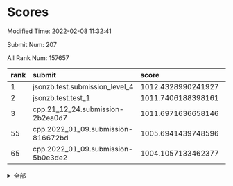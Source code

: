 # Scores

Modified Time: 2022-02-08 11:32:41

Submit Num: 207

All Rank Num: 157657

| rank |               submit               |       score        |       sigma        | pk_num |
| :--- | :--------------------------------- | :----------------- | :----------------- | :----- |
| 1    | jsonzb.test.submission_level_4     | 1012.4328990241927 | 0.7793223842403413 | 3046   |
| 2    | jsonzb.test.test_1                 | 1011.7406188398161 | 0.7808145770510719 | 3044   |
| 3    | cpp.21_12_24.submission-2b2ea0d7   | 1011.6971636658146 | 0.7900489416144421 | 3048   |
| 55   | cpp.2022_01_09.submission-816672bd | 1005.6941439748596 | 0.7264980957769758 | 3046   |
| 65   | cpp.2022_01_09.submission-5b0e3de2 | 1004.1057133462377 | 0.7272413560308716 | 3041   |


<details>
<summary>全部</summary>

| rank |                 submit                 |       score        |       sigma        | pk_num |
| :--- | :------------------------------------- | :----------------- | :----------------- | :----- |
| 1    | jsonzb.test.submission_level_4         | 1012.4328990241927 | 0.7793223842403413 | 3046   |
| 2    | jsonzb.test.test_1                     | 1011.7406188398161 | 0.7808145770510719 | 3044   |
| 3    | cpp.21_12_24.submission-2b2ea0d7       | 1011.6971636658146 | 0.7900489416144421 | 3048   |
| 4    | gobigger.level_3.submission_level_3_23 | 1011.6672937771458 | 0.8001955240839803 | 3048   |
| 5    | gobigger.level_3.submission_level_3_33 | 1011.5851493247209 | 0.7445273881947159 | 3050   |
| 6    | gobigger.level_3.submission_level_3_18 | 1011.5719361759517 | 0.7938633357958872 | 3046   |
| 7    | gobigger.level_3.submission_level_3_26 | 1011.4768467010636 | 0.7762426105086471 | 3046   |
| 8    | gobigger.level_3.submission_level_3_35 | 1010.99380997906   | 0.7769794978624995 | 3048   |
| 9    | gobigger.level_3.submission_level_3_2  | 1010.7000586601099 | 0.7792112241438481 | 3049   |
| 10   | gobigger.level_3.submission_level_3_40 | 1010.6951014833116 | 0.7580641478995174 | 3052   |
| 11   | gobigger.level_3.submission_level_3_16 | 1010.6751597804409 | 0.7608295068612674 | 3049   |
| 12   | gobigger.level_3.submission_level_3_4  | 1010.6216411700967 | 0.7621317565982296 | 3046   |
| 13   | gobigger.level_3.submission_level_3_39 | 1010.5397297498207 | 0.7739314642252767 | 3052   |
| 14   | gobigger.level_3.submission_level_3_3  | 1010.4877585532465 | 0.7775573040150369 | 3043   |
| 15   | gobigger.level_3.submission_level_3_20 | 1010.3649246616915 | 0.7621840199307998 | 3040   |
| 16   | gobigger.level_3.submission_level_3_47 | 1010.3535315846609 | 0.7819937579398392 | 3047   |
| 17   | gobigger.level_3.submission_level_3_29 | 1010.3080481958112 | 0.7682953351956477 | 3043   |
| 18   | gobigger.level_3.submission_level_3_38 | 1010.2580728718688 | 0.7573328960238697 | 3049   |
| 19   | gobigger.level_3.submission_level_3_43 | 1010.1612326646799 | 0.7638181486913902 | 3045   |
| 20   | gobigger.level_3.submission_level_3_13 | 1010.1054330784734 | 0.7539283247301662 | 3043   |
| 21   | gobigger.level_3.submission_level_3_27 | 1010.1004777931633 | 0.7551391888553938 | 3044   |
| 22   | gobigger.level_3.submission_level_3_9  | 1010.1003520038681 | 0.7634395658841304 | 3043   |
| 23   | gobigger.level_3.submission_level_3_36 | 1010.0822049560625 | 0.7564280000407132 | 3048   |
| 24   | gobigger.level_3.submission_level_3_31 | 1010.0120467847883 | 0.7657460413517634 | 3049   |
| 25   | gobigger.level_3.submission_level_3_19 | 1010.0082607331351 | 0.7515858512690431 | 3047   |
| 26   | gobigger.level_3.submission_level_3_22 | 1009.9948518341241 | 0.7423234830308739 | 3042   |
| 27   | gobigger.level_3.submission_level_3_24 | 1009.9161066379905 | 0.7459973977198562 | 3048   |
| 28   | gobigger.level_3.submission_level_3_25 | 1009.8924693914583 | 0.755161517365892  | 3047   |
| 29   | gobigger.level_3.submission_level_3_10 | 1009.8737022292006 | 0.7624751636923423 | 3048   |
| 30   | gobigger.level_3.submission_level_3_49 | 1009.869857828271  | 0.7464060084834785 | 3047   |
| 31   | gobigger.level_3.submission_level_3_1  | 1009.7961911293095 | 0.7461309035225372 | 3046   |
| 32   | gobigger.level_3.submission_level_3_46 | 1009.7140876547634 | 0.7842040778775    | 3043   |
| 33   | gobigger.level_3.submission_level_3_28 | 1009.6898250744497 | 0.7644124821821064 | 3048   |
| 34   | gobigger.level_3.submission_level_3_44 | 1009.6864007901598 | 0.7641613231620386 | 3047   |
| 35   | gobigger.level_3.submission_level_3_17 | 1009.6435948514518 | 0.7616383810888268 | 3046   |
| 36   | gobigger.level_3.submission_level_3_8  | 1009.6220341236793 | 0.7432847451396158 | 3048   |
| 37   | gobigger.level_3.submission_level_3_15 | 1009.6074850507819 | 0.7726849761683239 | 3050   |
| 38   | gobigger.level_3.submission_level_3_45 | 1009.4887132018823 | 0.7486228595169705 | 3048   |
| 39   | gobigger.level_3.submission_level_3_12 | 1009.4031643136822 | 0.7514655200456652 | 3050   |
| 40   | gobigger.level_3.submission_level_3_30 | 1009.3240693591843 | 0.7844793061914453 | 3045   |
| 41   | gobigger.level_3.submission_level_3_11 | 1009.2807152449722 | 0.7428413697086111 | 3048   |
| 42   | gobigger.level_3.submission_level_3_48 | 1009.2653461657641 | 0.7342075610535459 | 3046   |
| 43   | gobigger.level_3.submission_level_3_0  | 1009.2178347071379 | 0.7561963419569108 | 3053   |
| 44   | gobigger.level_3.submission_level_3_42 | 1009.0204419851223 | 0.7482066020989799 | 3040   |
| 45   | gobigger.level_3.submission_level_3_7  | 1008.9727219369765 | 0.7402464300990482 | 3052   |
| 46   | gobigger.level_3.submission_level_3_6  | 1008.9537334642632 | 0.7418504073748003 | 3047   |
| 47   | gobigger.level_3.submission_level_3_37 | 1008.8656495795149 | 0.7641782910075776 | 3045   |
| 48   | gobigger.level_3.submission_level_3_5  | 1008.8124387068013 | 0.7403900166945172 | 3046   |
| 49   | gobigger.level_3.submission_level_3_34 | 1008.6585556953211 | 0.7256439053713621 | 3051   |
| 50   | gobigger.level_3.submission_level_3_14 | 1008.4147666589885 | 0.7564113062478746 | 3044   |
| 51   | gobigger.level_3.submission_level_3_21 | 1008.1735033521678 | 0.7399107117016004 | 3051   |
| 52   | gobigger.level_3.submission_level_3_32 | 1008.1134667796936 | 0.7585194129280483 | 3040   |
| 53   | gobigger.level_3.submission_level_3_41 | 1008.0470019761771 | 0.7403505408635486 | 3048   |
| 54   | gobigger.level_1.submission_level_1_30 | 1005.9782787503495 | 0.718746282529423  | 3045   |
| 55   | cpp.2022_01_09.submission-816672bd     | 1005.6941439748596 | 0.7264980957769758 | 3046   |
| 56   | gobigger.level_1.submission_level_1_24 | 1005.2677538008419 | 0.7108655401419682 | 3050   |
| 57   | gobigger.level_1.submission_level_1_23 | 1004.9258718717318 | 0.7352620197265385 | 3040   |
| 58   | gobigger.level_1.submission_level_1_22 | 1004.7529656238895 | 0.7217494996207497 | 3044   |
| 59   | gobigger.level_1.submission_level_1_18 | 1004.7122593665155 | 0.7208675648582942 | 3047   |
| 60   | gobigger.level_1.submission_level_1_47 | 1004.5181584707705 | 0.7189516027345342 | 3046   |
| 61   | gobigger.level_1.submission_level_1_42 | 1004.3880549608327 | 0.7135940203175046 | 3046   |
| 62   | gobigger.level_1.submission_level_1_20 | 1004.3161818163474 | 0.7187213944044911 | 3046   |
| 63   | gobigger.level_1.submission_level_1_13 | 1004.3032135299271 | 0.7128481183149651 | 3049   |
| 64   | gobigger.level_1.submission_level_1_37 | 1004.2523114656403 | 0.7274217062343045 | 3050   |
| 65   | cpp.2022_01_09.submission-5b0e3de2     | 1004.1057133462377 | 0.7272413560308716 | 3041   |
| 66   | gobigger.level_1.submission_level_1_2  | 1003.928842181219  | 0.7247219898443269 | 3048   |
| 67   | gobigger.level_1.submission_level_1_5  | 1003.9134975797126 | 0.7194296216913544 | 3046   |
| 68   | gobigger.level_1.submission_level_1_11 | 1003.9010973883264 | 0.7172354217484977 | 3043   |
| 69   | gobigger.level_1.submission_level_1_33 | 1003.8871757326726 | 0.7115738929876182 | 3047   |
| 70   | gobigger.level_1.submission_level_1_28 | 1003.8438188393102 | 0.7132379424518237 | 3047   |
| 71   | gobigger.level_1.submission_level_1_25 | 1003.8365807733362 | 0.7204318047183441 | 3046   |
| 72   | gobigger.level_1.submission_level_1_8  | 1003.7859601877302 | 0.7173569494302974 | 3042   |
| 73   | gobigger.level_1.submission_level_1_26 | 1003.6184355289947 | 0.7202360040198696 | 3049   |
| 74   | gobigger.level_1.submission_level_1_9  | 1003.5985782919638 | 0.7106266721427911 | 3051   |
| 75   | gobigger.level_1.submission_level_1_35 | 1003.5656076243338 | 0.7207710647618327 | 3042   |
| 76   | gobigger.level_1.submission_level_1_7  | 1003.4354716102654 | 0.7148463268745536 | 3046   |
| 77   | gobigger.level_1.submission_level_1_29 | 1003.3374503247571 | 0.7209975858796023 | 3048   |
| 78   | gobigger.level_1.submission_level_1_10 | 1003.3095874815243 | 0.7109481840768145 | 3049   |
| 79   | gobigger.level_1.submission_level_1_15 | 1003.3009066191382 | 0.7204897747441414 | 3052   |
| 80   | gobigger.level_1.submission_level_1_31 | 1003.2624116775276 | 0.6991939574344123 | 3048   |
| 81   | gobigger.level_1.submission_level_1_39 | 1003.2229111245629 | 0.7075950714991293 | 3049   |
| 82   | gobigger.level_1.submission_level_1_43 | 1003.1703465826421 | 0.7094701743437482 | 3041   |
| 83   | gobigger.level_1.submission_level_1_12 | 1003.1605117380159 | 0.70984354604795   | 3049   |
| 84   | gobigger.level_1.submission_level_1_48 | 1003.1362562616283 | 0.7160346410741804 | 3044   |
| 85   | gobigger.level_1.submission_level_1_38 | 1003.1357355150537 | 0.7081306756041402 | 3047   |
| 86   | gobigger.level_1.submission_level_1_0  | 1002.9862041186823 | 0.7044004894916848 | 3043   |
| 87   | gobigger.level_1.submission_level_1_21 | 1002.9696949251083 | 0.70301507685111   | 3044   |
| 88   | gobigger.level_1.submission_level_1_40 | 1002.9220000798704 | 0.7112909216629053 | 3049   |
| 89   | gobigger.level_1.submission_level_1_4  | 1002.9114931442599 | 0.7231640473916361 | 3043   |
| 90   | gobigger.level_1.submission_level_1_14 | 1002.8881968584866 | 0.7060932042290519 | 3040   |
| 91   | gobigger.level_1.submission_level_1_41 | 1002.8472188962954 | 0.7041116868451243 | 3050   |
| 92   | gobigger.level_1.submission_level_1_36 | 1002.7570476672795 | 0.7127169562263063 | 3043   |
| 93   | gobigger.level_1.submission_level_1_27 | 1002.7076307441979 | 0.7087012836456741 | 3047   |
| 94   | gobigger.level_1.submission_level_1_17 | 1002.7017552181684 | 0.7111085336120275 | 3045   |
| 95   | gobigger.level_1.submission_level_1_46 | 1002.5461804020813 | 0.7170319134996525 | 3047   |
| 96   | gobigger.level_1.submission_level_1_1  | 1002.5457590198718 | 0.7096801879650215 | 3044   |
| 97   | gobigger.level_1.submission_level_1_45 | 1002.5039131298514 | 0.7048535693481819 | 3046   |
| 98   | gobigger.level_1.submission_level_1_19 | 1002.4222327640903 | 0.7172525365762553 | 3047   |
| 99   | gobigger.level_1.submission_level_1_6  | 1002.4194585937663 | 0.70390726408062   | 3053   |
| 100  | gobigger.level_1.submission_level_1_16 | 1002.4158783765721 | 0.7144464956914314 | 3047   |
| 101  | gobigger.level_1.submission_level_1_34 | 1002.2735144367063 | 0.702761110822839  | 3046   |
| 102  | gobigger.level_1.submission_level_1_44 | 1002.0392377097979 | 0.7047786693799563 | 3049   |
| 103  | gobigger.level_1.submission_level_1_49 | 1001.9099537283807 | 0.7156729946967881 | 3049   |
| 104  | gobigger.level_1.submission_level_1_3  | 1001.457819995534  | 0.7029208597750126 | 3044   |
| 105  | gobigger.level_1.submission_level_1_32 | 1001.2180954848818 | 0.7108026516076894 | 3052   |
| 106  | gobigger.random.submission_random_48   | 997.1445749622989  | 0.7040277797803884 | 3046   |
| 107  | gobigger.random.submission_random_20   | 996.884740886776   | 0.7024508256979682 | 3045   |
| 108  | gobigger.random.submission_random_29   | 996.8753629624904  | 0.7088251597545241 | 3047   |
| 109  | gobigger.random.submission_random_39   | 996.835237812016   | 0.7090500111146034 | 3050   |
| 110  | gobigger.random.submission_random_23   | 996.7888403638132  | 0.7174844927864749 | 3048   |
| 111  | gobigger.random.submission_random_44   | 996.7826005294382  | 0.7122826314447867 | 3048   |
| 112  | gobigger.random.submission_random_4    | 996.7547075338362  | 0.7083945613130538 | 3049   |
| 113  | gobigger.random.submission_random_41   | 996.6490401370928  | 0.703614877226026  | 3050   |
| 114  | gobigger.random.submission_random_35   | 996.5276900575676  | 0.6969731059233794 | 3045   |
| 115  | gobigger.random.submission_random_14   | 996.4852201727705  | 0.7056744102003876 | 3045   |
| 116  | gobigger.random.submission_random_43   | 996.4617545287083  | 0.7137227715442122 | 3049   |
| 117  | gobigger.random.submission_random_22   | 996.3491805449564  | 0.7187375395381853 | 3045   |
| 118  | gobigger.random.submission_random_37   | 996.345116611585   | 0.717413762496929  | 3049   |
| 119  | gobigger.random.submission_random_42   | 996.3014453873748  | 0.7002477101274044 | 3053   |
| 120  | gobigger.random.submission_random_28   | 996.2928116310854  | 0.726120757984151  | 3048   |
| 121  | gobigger.random.submission_random_2    | 996.2593466407553  | 0.7182035425077126 | 3048   |
| 122  | gobigger.random.submission_random_19   | 996.2324076252895  | 0.7056016210348142 | 3049   |
| 123  | gobigger.random.submission_random_10   | 996.2321105176521  | 0.7072864301179573 | 3045   |
| 124  | gobigger.random.submission_random_40   | 996.1789947174492  | 0.7196967304324015 | 3046   |
| 125  | gobigger.random.submission_random_38   | 996.1396916654004  | 0.7195501418592166 | 3052   |
| 126  | gobigger.random.submission_random_49   | 996.1071790533329  | 0.7101152618962442 | 3046   |
| 127  | gobigger.random.submission_random_11   | 996.0616782181957  | 0.7177397165283906 | 3051   |
| 128  | gobigger.random.submission_random_26   | 996.0611953510202  | 0.7048265158879915 | 3049   |
| 129  | gobigger.random.submission_random_31   | 996.0216670310818  | 0.714285843206453  | 3046   |
| 130  | gobigger.random.submission_random_46   | 996.0038941008619  | 0.7104872834493274 | 3042   |
| 131  | gobigger.random.submission_random_34   | 995.9545305249761  | 0.7027726793864147 | 3046   |
| 132  | gobigger.random.submission_random_18   | 995.9368652163274  | 0.7165739616016016 | 3049   |
| 133  | gobigger.random.submission_random_8    | 995.9186552357877  | 0.7083084383304077 | 3044   |
| 134  | gobigger.random.submission_random_32   | 995.8592113986986  | 0.7223618308877954 | 3047   |
| 135  | gobigger.random.submission_random_45   | 995.8494632316454  | 0.7194026797010526 | 3044   |
| 136  | gobigger.random.submission_random_6    | 995.8368690895678  | 0.710260992685943  | 3046   |
| 137  | gobigger.random.submission_random_9    | 995.8294852219409  | 0.7233811476513358 | 3043   |
| 138  | gobigger.random.submission_random_15   | 995.793977090586   | 0.736239946670592  | 3050   |
| 139  | gobigger.random.submission_random_12   | 995.7810493373847  | 0.705594660589554  | 3042   |
| 140  | gobigger.random.submission_random_3    | 995.7439687771588  | 0.712745307211593  | 3045   |
| 141  | gobigger.random.submission_random_21   | 995.7262277724742  | 0.7109931469866498 | 3048   |
| 142  | gobigger.random.submission_random_13   | 995.6336117618918  | 0.7093417012774434 | 3046   |
| 143  | gobigger.random.submission_random_7    | 995.5756384646356  | 0.7130957718948897 | 3049   |
| 144  | gobigger.random.submission_random_0    | 995.5676770609244  | 0.7127999008036358 | 3048   |
| 145  | gobigger.random.submission_random_47   | 995.5601043948468  | 0.7007650882926761 | 3046   |
| 146  | gobigger.random.submission_random_17   | 995.4519483193673  | 0.7096098140743914 | 3044   |
| 147  | gobigger.random.submission_random_16   | 995.3891348590885  | 0.7098143543017571 | 3046   |
| 148  | gobigger.random.submission_random_1    | 995.3791113509045  | 0.7126070145628449 | 3048   |
| 149  | gobigger.random.submission_random_30   | 995.2809285997417  | 0.7145157488654801 | 3048   |
| 150  | gobigger.random.submission_random_24   | 995.2506978553179  | 0.7228526577456699 | 3048   |
| 151  | gobigger.random.submission_random_27   | 994.8425207000797  | 0.7030439651135214 | 3040   |
| 152  | gobigger.level_2.submission_level_2_30 | 994.7997524699542  | 0.7253312215372189 | 3045   |
| 153  | gobigger.random.submission_random_25   | 994.7080289923417  | 0.7036060691741021 | 3046   |
| 154  | gobigger.random.submission_random_33   | 994.6734750872146  | 0.7382433514847873 | 3042   |
| 155  | gobigger.random.submission_random_5    | 994.6166748268519  | 0.7152512548153197 | 3042   |
| 156  | gobigger.random.submission_random_36   | 994.1670525349609  | 0.729379697367787  | 3052   |
| 157  | gobigger.level_2.submission_level_2_12 | 994.0050106124775  | 0.734065052410783  | 3041   |
| 158  | gobigger.level_2.submission_level_2_33 | 993.9524981955964  | 0.7317120156596232 | 3045   |
| 159  | gobigger.level_2.submission_level_2_46 | 993.7867927797014  | 0.7316803459409903 | 3049   |
| 160  | gobigger.level_2.submission_level_2_0  | 993.5934391353233  | 0.7347085903308513 | 3043   |
| 161  | gobigger.level_2.submission_level_2_20 | 993.5385546433172  | 0.7510787164017699 | 3045   |
| 162  | gobigger.level_2.submission_level_2_11 | 993.3767458901403  | 0.7340393482029777 | 3049   |
| 163  | gobigger.level_2.submission_level_2_45 | 993.1604437130214  | 0.7435862670229456 | 3047   |
| 164  | gobigger.level_2.submission_level_2_24 | 993.1204857945187  | 0.730656532490516  | 3050   |
| 165  | gobigger.level_2.submission_level_2_49 | 993.0719338991133  | 0.7210471632833896 | 3048   |
| 166  | gobigger.level_2.submission_level_2_8  | 992.9032562528834  | 0.7357491247638622 | 3051   |
| 167  | gobigger.level_2.submission_level_2_32 | 992.873440932666   | 0.748142713913303  | 3045   |
| 168  | gobigger.level_2.submission_level_2_10 | 992.8190950866964  | 0.7419059232281097 | 3043   |
| 169  | gobigger.level_2.submission_level_2_40 | 992.7661379968554  | 0.7744027088346592 | 3046   |
| 170  | gobigger.level_2.submission_level_2_42 | 992.7270577063811  | 0.7378857816983356 | 3044   |
| 171  | gobigger.level_2.submission_level_2_6  | 992.6243068013071  | 0.7352649941021363 | 3050   |
| 172  | gobigger.level_2.submission_level_2_18 | 992.5192488164488  | 0.7316439887312756 | 3050   |
| 173  | gobigger.level_2.submission_level_2_23 | 992.4432851201608  | 0.745164811794453  | 3049   |
| 174  | gobigger.level_2.submission_level_2_44 | 992.3607824922397  | 0.7368325985997023 | 3044   |
| 175  | gobigger.level_2.submission_level_2_5  | 992.3491886811918  | 0.722984923762603  | 3046   |
| 176  | gobigger.level_2.submission_level_2_9  | 992.2835240539781  | 0.7537072819074817 | 3045   |
| 177  | gobigger.level_2.submission_level_2_31 | 992.2827594077918  | 0.7371175908444553 | 3048   |
| 178  | gobigger.level_2.submission_level_2_19 | 992.259142633201   | 0.7387961383170941 | 3046   |
| 179  | gobigger.level_2.submission_level_2_38 | 992.0489891403872  | 0.7682262751012496 | 3048   |
| 180  | gobigger.level_2.submission_level_2_26 | 992.0303315387835  | 0.7365139801844424 | 3046   |
| 181  | gobigger.level_2.submission_level_2_14 | 991.9459805077162  | 0.7352831350026008 | 3045   |
| 182  | gobigger.level_2.submission_level_2_48 | 991.9419778948985  | 0.7453984687971764 | 3051   |
| 183  | gobigger.level_2.submission_level_2_29 | 991.8941320517483  | 0.7636399738028831 | 3050   |
| 184  | gobigger.level_2.submission_level_2_4  | 991.8649996349565  | 0.7464922940787484 | 3050   |
| 185  | gobigger.level_2.submission_level_2_13 | 991.83672164428    | 0.7299685166934099 | 3044   |
| 186  | gobigger.level_2.submission_level_2_7  | 991.8299666888832  | 0.7430336265953487 | 3045   |
| 187  | gobigger.level_2.submission_level_2_3  | 991.7081229624574  | 0.7438500759333402 | 3043   |
| 188  | gobigger.level_2.submission_level_2_16 | 991.5617858621832  | 0.7418506416653389 | 3043   |
| 189  | gobigger.level_2.submission_level_2_37 | 991.5602116150454  | 0.756445643764431  | 3037   |
| 190  | gobigger.level_2.submission_level_2_25 | 991.533752554919   | 0.7675607899338225 | 3048   |
| 191  | gobigger.level_2.submission_level_2_43 | 991.5242785128171  | 0.757715892882646  | 3045   |
| 192  | gobigger.level_2.submission_level_2_39 | 991.5184871223984  | 0.7383691371839007 | 3049   |
| 193  | gobigger.level_2.submission_level_2_1  | 991.4669337532708  | 0.7348532236580236 | 3047   |
| 194  | gobigger.level_2.submission_level_2_35 | 991.4568262990948  | 0.7555138452672904 | 3048   |
| 195  | gobigger.level_2.submission_level_2_41 | 991.2452907995468  | 0.763447658975875  | 3044   |
| 196  | gobigger.level_2.submission_level_2_22 | 990.9407104207494  | 0.75140567443463   | 3051   |
| 197  | gobigger.level_2.submission_level_2_34 | 990.8662103916947  | 0.7700509267727165 | 3045   |
| 198  | gobigger.level_2.submission_level_2_17 | 990.7192496874752  | 0.7656737166769255 | 3047   |
| 199  | gobigger.level_2.submission_level_2_27 | 990.6930123763958  | 0.775165780875167  | 3041   |
| 200  | gobigger.level_2.submission_level_2_36 | 990.6547930224374  | 0.7463572788808865 | 3043   |
| 201  | gobigger.level_2.submission_level_2_47 | 990.5955338816802  | 0.7637537495662317 | 3044   |
| 202  | gobigger.level_2.submission_level_2_28 | 990.5875161483804  | 0.7567425383810622 | 3048   |
| 203  | gobigger.level_2.submission_level_2_21 | 990.5226246961031  | 0.769401218685515  | 3050   |
| 204  | gobigger.level_2.submission_level_2_15 | 990.4165597477304  | 0.7780924920299779 | 3043   |
| 205  | gobigger.level_2.submission_level_2_2  | 989.8323155887567  | 0.7536477546253957 | 3047   |
| 206  | gobigger.none.submission_none_0        | 975.4261880674628  | 1.453316276754968  | 3046   |
| 207  | gobigger.none.submission_none_1        | 973.6838602548723  | 1.669357237619843  | 3043   |

</details>